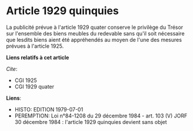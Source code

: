# Article 1929 quinquies

La publicité prévue à l'article 1929 quater conserve le privilège du Trésor sur l'ensemble des biens meubles du redevable
sans qu'il soit nécessaire que lesdits biens aient été appréhendés au moyen de l'une des mesures prévues à l'article 1925.

**Liens relatifs à cet article**

_Cite_:

  - CGI 1925
  - CGI 1929 quater

**Liens**:

  - HISTO: EDITION 1979-07-01
  - PEREMPTION: Loi n°84-1208 du 29 décembre 1984 - art. 103 (V) JORF 30 décembre 1984 : l'article 1929 quinquies devient sans objet
